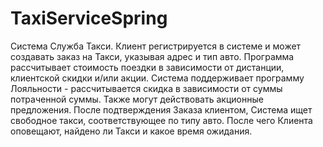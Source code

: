 # TaxiServiceSpring
Система Служба Такси. Клиент регистрируется в системе и может создавать заказ на Такси, указывая адрес и тип авто. Программа рассчитывает стоимость поездки в зависимости от дистанции, клиентской скидки и/или акции. Система поддерживает программу Лояльности - рассчитывается скидка в зависимости от суммы потраченной суммы. Также могут действовать акционные предложения. После подтверждения Заказа клиентом, Система ищет свободное такси, соответствующее по типу авто. После чего Клиента оповещают, найдено ли Такси и какое время ожидания.
